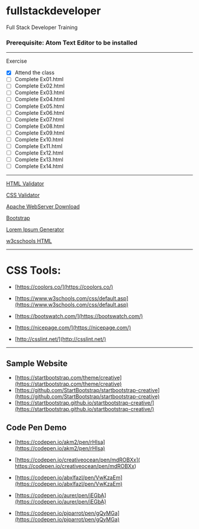 # fullstackdeveloper
Full Stack Developer Training

### **Prerequisite:** Atom Text Editor to be installed

 ---
 Exercise
 - [x] Attend the class
 - [ ] Complete Ex01.html
 - [ ] Complete Ex02.html
 - [ ] Complete Ex03.html
 - [ ] Complete Ex04.html
 - [ ] Complete Ex05.html
 - [ ] Complete Ex06.html
 - [ ] Complete Ex07.html
 - [ ] Complete Ex08.html
 - [ ] Complete Ex09.html
 - [ ] Complete Ex10.html
 - [ ] Complete Ex11.html
 - [ ] Complete Ex12.html
 - [ ] Complete Ex13.html
 - [ ] Complete Ex14.html

 ---

 [HTML Validator](https://validator.w3.org/)

 [CSS Validator](https://jigsaw.w3.org/css-validator/ )

 [Apache WebServer Download](https://directory.apache.org/studio/downloads.html)

 [Bootstrap](https://getbootstrap.com/)

 [Lorem Ipsum Generator](https://loremipsum.io/)

 [w3cschools HTML](https://www.w3schools.com/html/default.asp)

  ---

  # CSS Tools:

  - [https://coolors.co/](https://coolors.co/)

  - [https://www.w3schools.com/css/default.asp](https://www.w3schools.com/css/default.asp)

  - [https://bootswatch.com/](https://bootswatch.com/)

  - [https://nicepage.com/](https://nicepage.com/)

  - [http://csslint.net/](http://csslint.net/)

  ---

  ## Sample Website

  - [https://startbootstrap.com/theme/creative](https://startbootstrap.com/theme/creative)
  - [https://github.com/StartBootstrap/startbootstrap-creative](https://github.com/StartBootstrap/startbootstrap-creative)
  - [https://startbootstrap.github.io/startbootstrap-creative/](https://startbootstrap.github.io/startbootstrap-creative/)


  ## Code Pen Demo
  - [https://codepen.io/akm2/pen/rHIsa](https://codepen.io/akm2/pen/rHIsa)

  - [https://codepen.io/creativeocean/pen/mdROBXx](  https://codepen.io/creativeocean/pen/mdROBXx)

  - [https://codepen.io/abxlfazl/pen/VwKzaEm](https://codepen.io/abxlfazl/pen/VwKzaEm)

  - [https://codepen.io/aurer/pen/jEGbA](https://codepen.io/aurer/pen/jEGbA)

  - [https://codepen.io/pjparrot/pen/gQyMGa](https://codepen.io/pjparrot/pen/gQyMGa)
